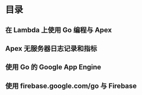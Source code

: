 # 目录

## 在 Lambda 上使用 Go 编程与 Apex

## Apex 无服务器日志记录和指标

## 使用 Go 的 Google App Engine

## 使用 firebase.google.com/go 与 Firebase
